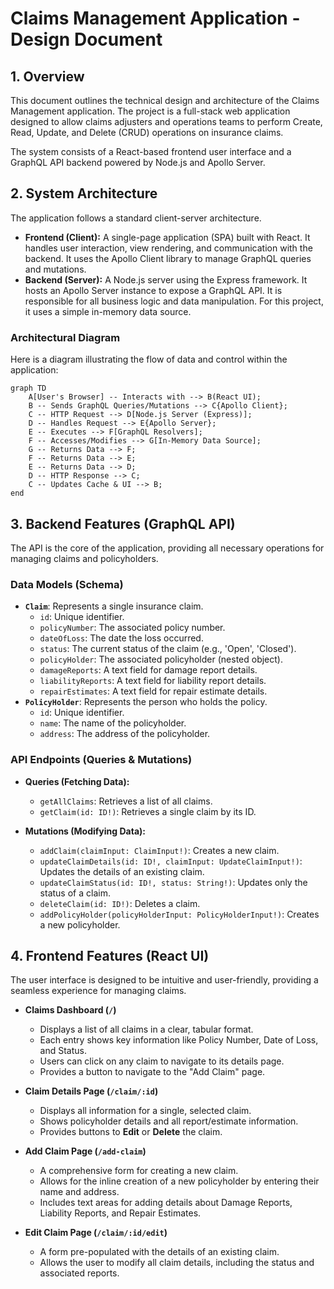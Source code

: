 # Claims Management Application - Design Document

## 1. Overview

This document outlines the technical design and architecture of the Claims Management application. The project is a full-stack web application designed to allow claims adjusters and operations teams to perform Create, Read, Update, and Delete (CRUD) operations on insurance claims.

The system consists of a React-based frontend user interface and a GraphQL API backend powered by Node.js and Apollo Server.

## 2. System Architecture

The application follows a standard client-server architecture.

-   **Frontend (Client):** A single-page application (SPA) built with React. It handles user interaction, view rendering, and communication with the backend. It uses the Apollo Client library to manage GraphQL queries and mutations.
-   **Backend (Server):** A Node.js server using the Express framework. It hosts an Apollo Server instance to expose a GraphQL API. It is responsible for all business logic and data manipulation. For this project, it uses a simple in-memory data source.

### Architectural Diagram

Here is a diagram illustrating the flow of data and control within the application:

```mermaid
graph TD
    A[User's Browser] -- Interacts with --> B(React UI);
    B -- Sends GraphQL Queries/Mutations --> C{Apollo Client};
    C -- HTTP Request --> D[Node.js Server (Express)];
    D -- Handles Request --> E{Apollo Server};
    E -- Executes --> F[GraphQL Resolvers];
    F -- Accesses/Modifies --> G[In-Memory Data Source];
    G -- Returns Data --> F;
    F -- Returns Data --> E;
    E -- Returns Data --> D;
    D -- HTTP Response --> C;
    C -- Updates Cache & UI --> B;
end
```

## 3. Backend Features (GraphQL API)

The API is the core of the application, providing all necessary operations for managing claims and policyholders.

### Data Models (Schema)

-   **`Claim`**: Represents a single insurance claim.
    -   `id`: Unique identifier.
    -   `policyNumber`: The associated policy number.
    -   `dateOfLoss`: The date the loss occurred.
    -   `status`: The current status of the claim (e.g., 'Open', 'Closed').
    -   `policyHolder`: The associated policyholder (nested object).
    -   `damageReports`: A text field for damage report details.
    -   `liabilityReports`: A text field for liability report details.
    -   `repairEstimates`: A text field for repair estimate details.
-   **`PolicyHolder`**: Represents the person who holds the policy.
    -   `id`: Unique identifier.
    -   `name`: The name of the policyholder.
    -   `address`: The address of the policyholder.

### API Endpoints (Queries & Mutations)

-   **Queries (Fetching Data):**
    -   `getAllClaims`: Retrieves a list of all claims.
    -   `getClaim(id: ID!)`: Retrieves a single claim by its ID.

-   **Mutations (Modifying Data):**
    -   `addClaim(claimInput: ClaimInput!)`: Creates a new claim.
    -   `updateClaimDetails(id: ID!, claimInput: UpdateClaimInput!)`: Updates the details of an existing claim.
    -   `updateClaimStatus(id: ID!, status: String!)`: Updates only the status of a claim.
    -   `deleteClaim(id: ID!)`: Deletes a claim.
    -   `addPolicyHolder(policyHolderInput: PolicyHolderInput!)`: Creates a new policyholder.

## 4. Frontend Features (React UI)

The user interface is designed to be intuitive and user-friendly, providing a seamless experience for managing claims.

-   **Claims Dashboard (`/`)**
    -   Displays a list of all claims in a clear, tabular format.
    -   Each entry shows key information like Policy Number, Date of Loss, and Status.
    -   Users can click on any claim to navigate to its details page.
    -   Provides a button to navigate to the "Add Claim" page.

-   **Claim Details Page (`/claim/:id`)**
    -   Displays all information for a single, selected claim.
    -   Shows policyholder details and all report/estimate information.
    -   Provides buttons to **Edit** or **Delete** the claim.

-   **Add Claim Page (`/add-claim`)**
    -   A comprehensive form for creating a new claim.
    -   Allows for the inline creation of a new policyholder by entering their name and address.
    -   Includes text areas for adding details about Damage Reports, Liability Reports, and Repair Estimates.

-   **Edit Claim Page (`/claim/:id/edit`)**
    -   A form pre-populated with the details of an existing claim.
    -   Allows the user to modify all claim details, including the status and associated reports.
